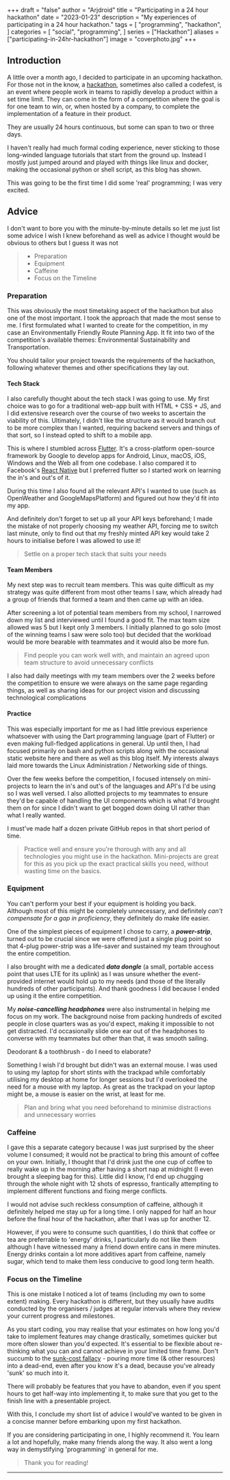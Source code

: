 +++
draft = "false"
author = "Arjdroid"
title = "Participating in a 24 hour hackathon"
date = "2023-01-23"
description = "My experiences of participating in a 24 hour hackathon."
tags = [
    "programming",
    "hackathon",
]
categories = [
    "social",
    "programming",
]
series = ["Hackathon"]
aliases = ["participating-in-24hr-hackathon"]
image = "coverphoto.jpg"
+++
## Introduction

A little over a month ago, I decided to participate in an upcoming hackathon. For those not in the know, a [hackathon](https://en.wikipedia.org/wiki/Hackathon), sometimes also called a codefest, is an event where people work in teams to rapidly develop a product within a set time limit. They can come in the form of a competition where the goal is for one team to win, or, when hosted by a company, to complete the implementation of a feature in their product.

They are usually 24 hours continuous, but some can span to two or three days.

I haven't really had much formal coding experience, never sticking to those long-winded language tutorials that start from the ground up. Instead I mostly just jumped around and played with things like linux and docker, making the occasional python or shell script, as this blog has shown.

This was going to be the first time I did some 'real' programming; I was very excited.

## Advice

I don't want to bore you with the minute-by-minute details so let me just list some advice I wish I knew beforehand as well as advice I thought would be obvious to others but I guess it was not

> * Preparation
> * Equipment
> * Caffeine
> * Focus on the Timeline

### Preparation

This was obviously the most timetaking aspect of the hackathon but also one of the most important. I took the approach that made the most sense to me. I first formulated what I wanted to create for the competition, in my case an Environmentally Friendly Route Planning App. It fit into two of the competition's available themes: Environmental Sustainability and Transportation.

You should tailor your project towards the requirements of the hackathon, following whatever themes and other specifications they lay out.

#### Tech Stack

I also carefully thought about the tech stack I was going to use. My first choice was to go for a traditional web-app built with HTML + CSS + JS, and I did extensive research over the course of two weeks to ascertain the viability of this. Ultimately, I didn't like the structure as it would branch out to be more complex than I wanted, requiring backend servers and things of that sort, so I instead opted to shift to a mobile app.

This is where I stumbled across [Flutter](flutter.dev). It's a cross-platform open-source framework by Google to develop apps for Android, Linux, macOS, iOS, Windows and the Web all from one codebase. I also compared it to Facebook's [React Native](reactnative.dev) but I preferred flutter so I started work on learning the in's and out's of it.

During this time I also found all the relevant API's I wanted to use (such as OpenWeather and GoogleMapsPlatform) and figured out how they'd fit into my app.

And definitely don't forget to set up all your API keys beforehand; I made the mistake of not properly choosing my weather API, forcing me to switch last minute, only to find out that my freshly minted API key would take 2 hours to initialise before I was allowed to use it!

> Settle on a proper tech stack that suits your needs

#### Team Members

My next step was to recruit team members. This was quite difficult as my strategy was quite different from most other teams I saw, which already had a group of friends that formed a team and then came up with an idea.

After screening a lot of potential team members from my school, I narrowed down my list and interviewed until I found a good fit. The max team size allowed was 5 but I kept only 3 members. I initially planned to go solo (most of the winning teams I saw were solo too) but decided that the workload would be more bearable with teammates and it would also be more fun.

> Find people you can work well with, and maintain an agreed upon team structure to avoid unnecessary conflicts

I also had daily meetings with my team members over the 2 weeks before the competition to ensure we were always on the same page regarding things, as well as sharing ideas for our project vision and discussing technological complications

#### Practice

This was especially important for me as I had little previous experience whatsoever with using the Dart programming language (part of Flutter) or even making full-fledged applications in general. Up until then, I had focused primarily on bash and python scripts along with the occasional static website here and there as well as this blog itself. My interests always laid more towards the Linux Administration / Networking side of things.

Over the few weeks before the competition, I focused intensely on mini-projects to learn the in's and out's of the languages and API's I'd be using so I was well versed. I also allotted projects to my teammates to ensure they'd be capable of handling the UI components which is what I'd brought them on for since I didn't want to get bogged down doing UI rather than what I really wanted.

I must've made half a dozen private GitHub repos in that short period of time.

> Practice well and ensure you're thorough with any and all technologies you might use in the hackathon. Mini-projects are great for this as you pick up the exact practical skills you need, without wasting time on the basics.


### Equipment

You can't perform your best if your equipment is holding you back. Although most of this might be completely unnecessary, and definitely _can't compensate for a gap in proficiency_, they definitely do make life easier.

One of the simplest pieces of equipment I chose to carry, a **_power-strip_**, turned out to be crucial since we were offered just a single plug point so that 4-plug power-strip was a life-saver and sustained my team throughout the entire competition.

I also brought with me a dedicated **_data dongle_** (a small, portable access point that uses LTE for its uplink) as I was unsure whether the event-provided internet would hold up to my needs (and those of the literally hundreds of other participants). And thank goodness I did because I ended up using it the entire competition.

My **_noise-cancelling headphones_** were also instrumental in helping me focus on my work. The background noise from packing hundreds of excited people in close quarters was as you'd expect, making it impossible to not get distracted. I'd occasionally slide one ear out of the headphones to converse with my teammates but other than that, it was smooth sailing.

Deodorant & a toothbrush - do I need to elaborate?

Something I wish I'd brought but didn't was an external mouse. I was used to using my laptop for short stints with the trackpad while comfortably utilising my desktop at home for longer sessions but I'd overlooked the need for a mouse with my laptop. As great as the trackpad on your laptop might be, a mouse is easier on the wrist, at least for me.

> Plan and bring what you need beforehand to minimise distractions and unnecessary worries

### Caffeine

I gave this a separate category because I was just surprised by the sheer volume I consumed; it would not be practical to bring this amount of coffee on your own. Initially, I thought that I'd drink just the one cup of coffee to really wake up in the morning after having a short nap at midnight (I even brought a sleeping bag for this). Little did I know, I'd end up chugging through the whole night with 12 shots of espresso, frantically attempting to implement different functions and fixing merge conflicts.

I would not advise such reckless consumption of caffeine, although it definitely helped me stay up for a long time. I only napped for half an hour before the final hour of the hackathon, after that I was up for another 12.

However, if you were to consume such quantities, I do think that coffee or tea are preferrable to 'energy' drinks, I particularly do not like them although I have witnessed many a friend down entire cans in mere minutes. Energy drinks contain a lot more additives apart from caffeine, namely sugar, which tend to make them less conducive to good long term health.

### Focus on the Timeline

This is one mistake I noticed a lot of teams (including my own to some extent) making. Every hackathon is different, but they usually have audits conducted by the organisers / judges at regular intervals where they review your current progress and milestones. 

As you start coding, you may realise that your estimates on how long you'd take to implement features may change drastically, sometimes quicker but more often slower than you'd expected. It's essential to be flexible about re-thinking what you can and cannot achieve in your limited time frame. Don't succumb to the [sunk-cost fallacy](https://thedecisionlab.com/biases/the-sunk-cost-fallacy) - pouring more time (& other resources) into a dead-end, even after you know it's a dead, because you've already 'sunk' so much into it.

There will probably be features that you have to abandon, even if you spent hours to get half-way into implementing it, to make sure that you get to the finish line with a presentable project.

With this, I conclude my short list of advice I would've wanted to be given in a concise manner before embarking upon my first hackathon.

If you are considering participating in one, I highly recommend it. You learn a lot and hopefully, make many friends along the way. It also went a long way in demystifying 'programming' in general for me.

> Thank you for reading!

---
